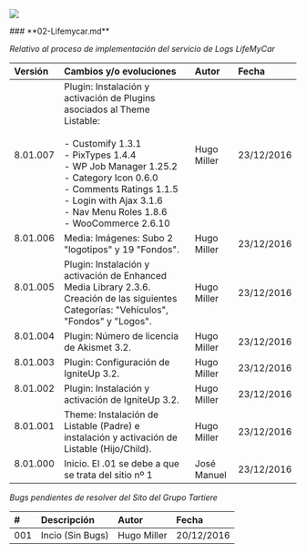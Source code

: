 <p align="left">
<img src="https://s28.postimg.org/ux8l1tv6l/imagengit.png">
</p>
### **02-Lifemycar.md**

_Relativo al proceso de implementación del servicio de Logs LifeMyCar_






| Versión |Cambios y/o evoluciones |Autor|Fecha|
|:------------- |:---------------|:---------------|:---------------
| 8.01.007     | Plugin: Instalación y activación de Plugins asociados al Theme Listable:</br></br>- Customify 1.3.1</br>- PixTypes 1.4.4</br>- WP Job Manager 1.25.2</br>- Category Icon 0.6.0</br>- Comments Ratings 1.1.5</br>- Login with Ajax 3.1.6</br>- Nav Menu Roles 1.8.6</br>- WooCommerce 2.6.10 |Hugo Miller|23/12/2016|
| 8.01.006    | Media: Imágenes: Subo 2 "logotipos" y 19 "Fondos".|Hugo Miller|23/12/2016|
| 8.01.005    | Plugin: Instalación y activación de Enhanced Media Library 2.3.6. Creación de las siguientes Categorías: "Vehículos", "Fondos" y "Logos".|Hugo Miller|23/12/2016|
| 8.01.004    | Plugin: Número de licencia de Akismet 3.2.|Hugo Miller|23/12/2016|
| 8.01.003    | Plugin: Configuración de IgniteUp 3.2.|Hugo Miller|23/12/2016|
| 8.01.002    | Plugin: Instalación y activación de IgniteUp 3.2.|Hugo Miller|23/12/2016|
| 8.01.001    | Theme: Instalación de Listable (Padre) e instalación y activación de Listable (Hijo/Child).|Hugo Miller|23/12/2016|
| 8.01.000    | Inicio. El .01 se debe a que se trata del sitio nº 1|José Manuel|23/12/2016|

_Bugs pendientes de resolver del Sito del Grupo Tartiere_




| # | Descripción  |Autor|Fecha|
|:------------- |:------------- |:---------------|:---------------|
|001| Incio (Sin Bugs)|Hugo Miller|20/12/2016|

